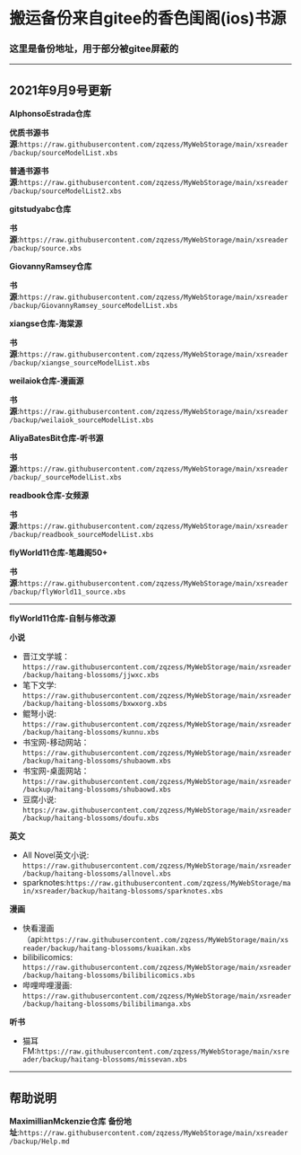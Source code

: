 # 搬运备份来自gitee的香色闺阁(ios)书源

### 这里是备份地址，用于部分被gitee屏蔽的


----------------------------------
2021年9月9号更新
----------------------------------

**AlphonsoEstrada仓库**

**优质书源书源**:``https://raw.githubusercontent.com/zqzess/MyWebStorage/main/xsreader/backup/sourceModelList.xbs``

**普通书源书源**:``https://raw.githubusercontent.com/zqzess/MyWebStorage/main/xsreader/backup/sourceModelList2.xbs``


**gitstudyabc仓库**

**书源**:``https://raw.githubusercontent.com/zqzess/MyWebStorage/main/xsreader/backup/source.xbs``


**GiovannyRamsey仓库**

**书源**:``https://raw.githubusercontent.com/zqzess/MyWebStorage/main/xsreader/backup/GiovannyRamsey_sourceModelList.xbs``


**xiangse仓库-海棠源**

**书源**:``https://raw.githubusercontent.com/zqzess/MyWebStorage/main/xsreader/backup/xiangse_sourceModelList.xbs``


**weilaiok仓库-漫画源**

**书源**:``https://raw.githubusercontent.com/zqzess/MyWebStorage/main/xsreader/backup/weilaiok_sourceModelList.xbs``



**AliyaBatesBit仓库-听书源**

**书源**:``https://raw.githubusercontent.com/zqzess/MyWebStorage/main/xsreader/backup/_sourceModelList.xbs``


**readbook仓库-女频源**

**书源**:``https://raw.githubusercontent.com/zqzess/MyWebStorage/main/xsreader/backup/readbook_sourceModelList.xbs``


**flyWorld11仓库-笔趣阁50+**

**书源**:``https://raw.githubusercontent.com/zqzess/MyWebStorage/main/xsreader/backup/flyWorld11_source.xbs``


----------------------
**flyWorld11仓库-自制与修改源**

**小说**
- 晋江文学城： ``https://raw.githubusercontent.com/zqzess/MyWebStorage/main/xsreader/backup/haitang-blossoms/jjwxc.xbs``
- 笔下文学: ``https://raw.githubusercontent.com/zqzess/MyWebStorage/main/xsreader/backup/haitang-blossoms/bxwxorg.xbs``
- 鲲弩小说: ``https://raw.githubusercontent.com/zqzess/MyWebStorage/main/xsreader/backup/haitang-blossoms/kunnu.xbs``
- 书宝网-移动网站：``https://raw.githubusercontent.com/zqzess/MyWebStorage/main/xsreader/backup/haitang-blossoms/shubaowm.xbs``
- 书宝网-桌面网站：``https://raw.githubusercontent.com/zqzess/MyWebStorage/main/xsreader/backup/haitang-blossoms/shubaowd.xbs``
- 豆腐小说: ``https://raw.githubusercontent.com/zqzess/MyWebStorage/main/xsreader/backup/haitang-blossoms/doufu.xbs``

**英文**
- All Novel英文小说: ``https://raw.githubusercontent.com/zqzess/MyWebStorage/main/xsreader/backup/haitang-blossoms/allnovel.xbs``
- sparknotes:``https://raw.githubusercontent.com/zqzess/MyWebStorage/main/xsreader/backup/haitang-blossoms/sparknotes.xbs``

**漫画**
- 快看漫画（api:``https://raw.githubusercontent.com/zqzess/MyWebStorage/main/xsreader/backup/haitang-blossoms/kuaikan.xbs``
- bilibilicomics: ``https://raw.githubusercontent.com/zqzess/MyWebStorage/main/xsreader/backup/haitang-blossoms/bilibilicomics.xbs``
- 哔哩哔哩漫画: ``https://raw.githubusercontent.com/zqzess/MyWebStorage/main/xsreader/backup/haitang-blossoms/bilibilimanga.xbs``

**听书**
- 猫耳FM:``https://raw.githubusercontent.com/zqzess/MyWebStorage/main/xsreader/backup/haitang-blossoms/missevan.xbs``


-------------------


## 帮助说明

**MaximillianMckenzie仓库**
**备份地址**:``https://raw.githubusercontent.com/zqzess/MyWebStorage/main/xsreader/backup/Help.md``
